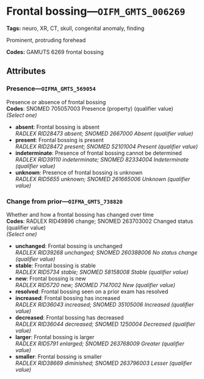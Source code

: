 # Frontal bossing—`OIFM_GMTS_006269`

**Tags:** neuro, XR, CT, skull, congenital anomaly, finding

Prominent, protruding forehead

**Codes:** GAMUTS 6269 frontal bossing

## Attributes

### Presence—`OIFMA_GMTS_569054`

Presence or absence of frontal bossing  
**Codes**: SNOMED 705057003 Presence (property) (qualifier value)  
*(Select one)*

- **absent**: Frontal bossing is absent  
_RADLEX RID28473 absent; SNOMED 2667000 Absent (qualifier value)_
- **present**: Frontal bossing is present  
_RADLEX RID28472 present; SNOMED 52101004 Present (qualifier value)_
- **indeterminate**: Presence of frontal bossing cannot be determined  
_RADLEX RID39110 indeterminate; SNOMED 82334004 Indeterminate (qualifier value)_
- **unknown**: Presence of frontal bossing is unknown  
_RADLEX RID5655 unknown; SNOMED 261665006 Unknown (qualifier value)_

### Change from prior—`OIFMA_GMTS_738820`

Whether and how a frontal bossing has changed over time  
**Codes**: RADLEX RID49896 change; SNOMED 263703002 Changed status (qualifier value)  
*(Select one)*

- **unchanged**: Frontal bossing is unchanged  
_RADLEX RID39268 unchanged; SNOMED 260388006 No status change (qualifier value)_
- **stable**: Frontal bossing is stable  
_RADLEX RID5734 stable; SNOMED 58158008 Stable (qualifier value)_
- **new**: Frontal bossing is new  
_RADLEX RID5720 new; SNOMED 7147002 New (qualifier value)_
- **resolved**: Frontal bossing seen on a prior exam has resolved  
- **increased**: Frontal bossing has increased  
_RADLEX RID36043 increased; SNOMED 35105006 Increased (qualifier value)_
- **decreased**: Frontal bossing has decreased  
_RADLEX RID36044 decreased; SNOMED 1250004 Decreased (qualifier value)_
- **larger**: Frontal bossing is larger  
_RADLEX RID5791 enlarged; SNOMED 263768009 Greater (qualifier value)_
- **smaller**: Frontal bossing is smaller  
_RADLEX RID38669 diminished; SNOMED 263796003 Lesser (qualifier value)_